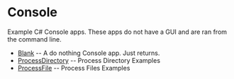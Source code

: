 # Console

Example C# Console apps. These apps do not have a GUI and are ran from the command line.

* [Blank](Blank) -- A do nothing Console app. Just returns.
* [ProcessDirectory](ProcessDirectory) -- Process Directory Examples
* [ProcessFile](ProcessFile) -- Process Files Examples
